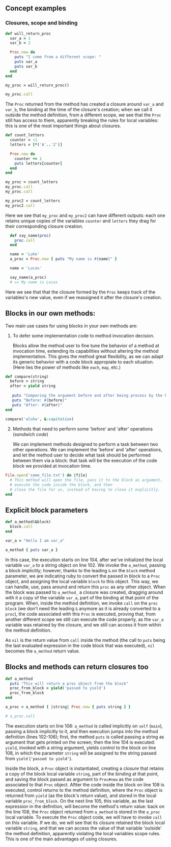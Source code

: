 ## Concept examples


### Closures, scope and binding

```ruby
def will_return_proc
  var_a = 1
  var_b = 2

  Proc.new do
    puts "I come from a different scope: "
    puts var_a
    puts var_b
  end
end

my_proc = will_return_proc()

my_proc.call
```

The `Proc` returned from the method has created a closure around `var_a` and `var_b`, the binding at the time of the closure's creation; when we call it outside the method definition, from a different scope, we see that the `Proc` still has access to them, apparently breaking the rules for local variables: this is one of the most important things about closures.

```ruby
def count_letters
  counter = -1
  letters = [*('A'..'Z')]

  Proc.new do
    counter += 1
    puts letters[counter]
  end
end

my_proc = count_letters
my_proc.call
my_proc.call

my_proc2 = count_letters
my_proc2.call
```

Here we see that `my_proc` and `my_proc2` can have different outputs: each one retains unique copies of the variables `counter` and `letters` they drag for their corresponding closure creation.

```ruby
  def say_name(proc)
    proc.call
  end

  name = 'Luke'
  a_proc = Proc.new { puts "My name is #{name}" }

  name = 'Lucas'

  say_name(a_proc)
  # => My name is Lucas
```

Here we see that that the closure formed by the `Proc` keeps track of the variables's new value, even if we reassigned it after the closure's creation.


## Blocks in our own methods:

Two main use cases for using blocks in your own methods are:

1. To defer some implementation code to method invocation decision.

   Blocks allow the method user to fine tune the behavior of a method at invocation time, extending its capabilities without altering the method implementation. This gives the method great flexibility, as we can adapt its generic behavior with a code block appropiate to each situation. (Here lies the power of methods like `each`, `map`, etc.)

```ruby
def compare(string)
  before = string
  after = yield string
      
   puts "Comparing the argument before and after being process by the block: "
   puts "Before: #{before}"
   puts "After: #{after}"
end
      
compare('aloha', &:capitalize)
```

2. Methods that need to perform some 'before' and 'after' operations (_sandwich code_)

   We can implement methods designed to perform a task between two other operations. We can implement the 'before' and 'after' operations, and let the method user to decide what task should be performed between them via a block: that task will be the execution of the code block we provided at invocation time.

```ruby
File.open('some_file.txt') do |file|
  # This method will open the file, pass it to the block as argument,
  # execute the code inside the block, and then
  # close the file for us, instead of having to close it explicitly.
end
```

## Explicit block parameters

```ruby
def a_method(&block)
  block.call
end

var_a = "Hello I am var_a"

a_method { puts var_a }
```

In this case, the execution starts on line 104, after we've initialized the local variable `var_a` to a string object on line 102. We invoke the `a_method`, passing a block implicitly; however, thanks to the leading `&` on the `block` method parameter, we are indicating ruby to convert the passed in block to a `Proc` object, and assigning the local variable `block` to this object. This way, we can handle, use, pass around and return this `proc` as any other object.
When the block was passed to `a_method_` a closure was created, dragging around with it a copy of the variable `var_a`, part of the binding at that point of the program. When, inside the method definition, we invoke `call` on the `proc` `block` (we don't need the leading `&` anymore as it is already converted to a `proc`), the code associated with this `Proc` is executed, proving that, from another different scope we still can execute the code properly, as the `var_a` variable was retained by the closure, and we still can access it from within the method definition.

As `nil` is the return value from `call` inside the method (the call to `puts` being the last evaluated expression in the code block that was executed),  `nil`  becomes the `a_method` return value.

## Blocks and methods can return closures too

```ruby
def a_method
  puts "This will return a proc object from the block"
  proc_from_block = yield('passed to yield')
  proc_from_block
end

a_proc = a_method { |string| Proc.new { puts string } }

# a_proc.call
```

The execution starts on line 108: `a_method` is called implicitly on `self` (`main`), passing a block implicitly to it, and then execution jumps into the method definition (lines 102-106); first, the method `puts` is called passing a string as argument that gets printed on the screen; then the line 104 is executed: `yield`, invoked with a string argument, yields control to the block on line 108, in which the parameter `string` will be assigned to the string passed from `yield` (`'passed to yield'`). 

Inside the block, a `Proc` object is instantiated, creating a closure that retains a copy of the block local variable `string`, part of the binding at that point, and saving the block passed as argument to `Proc#new` as the code associated to that `Proc` object. Aftter the code inside the block on line 108 is executed, control returns to the method definition, where the `Proc` object is returned from `yield` (as the block's return value), and stored in the local variable `proc_from_block`. On the next line 105, this variable, as the last expression in the definition, will become the method's return value: back on the line 108, the `Proc` object returned from `a_method` is stored in the `a_proc` local variable. To execute the `Proc` object code, we will have to invoke `call` on this variable. If we do, we will see that its closure retained the block local variable `string`, and that we can access the value of that variable 'outside' the method definition, apparently violating the local variables scope rules. This is one of the main advantages of using closures.



